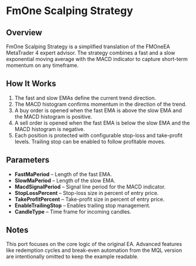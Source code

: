 # FmOne Scalping Strategy

## Overview
FmOne Scalping Strategy is a simplified translation of the FMOneEA MetaTrader 4 expert advisor. The strategy combines a fast and a slow exponential moving average with the MACD indicator to capture short-term momentum on any timeframe.

## How It Works
1. The fast and slow EMAs define the current trend direction.
2. The MACD histogram confirms momentum in the direction of the trend.
3. A buy order is opened when the fast EMA is above the slow EMA and the MACD histogram is positive.
4. A sell order is opened when the fast EMA is below the slow EMA and the MACD histogram is negative.
5. Each position is protected with configurable stop-loss and take-profit levels. Trailing stop can be enabled to follow profitable moves.

## Parameters
- **FastMaPeriod** – Length of the fast EMA.
- **SlowMaPeriod** – Length of the slow EMA.
- **MacdSignalPeriod** – Signal line period for the MACD indicator.
- **StopLossPercent** – Stop-loss size in percent of entry price.
- **TakeProfitPercent** – Take-profit size in percent of entry price.
- **EnableTrailingStop** – Enables trailing stop management.
- **CandleType** – Time frame for incoming candles.

## Notes
This port focuses on the core logic of the original EA. Advanced features like redemption cycles and break-even automation from the MQL version are intentionally omitted to keep the example readable.

